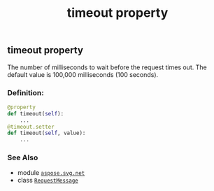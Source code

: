 ﻿---
title: timeout property
second_title: Aspose.SVG for Python via .NET API References
description: 
type: docs
weight: 80
url: /python-net/aspose.svg.net/requestmessage/timeout/
is_root: false
---

## timeout property


The number of milliseconds to wait before the request times out. The default value is 100,000 milliseconds (100 seconds).
### Definition:
```python
@property
def timeout(self):
    ...
@timeout.setter
def timeout(self, value):
    ...
```

### See Also
* module [`aspose.svg.net`](../../)
* class [`RequestMessage`](/svg/python-net/aspose.svg.net/requestmessage)
